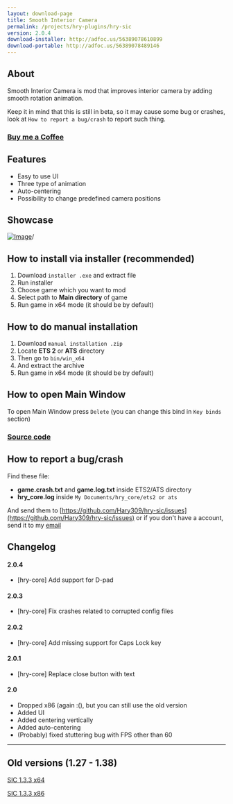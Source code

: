 ```yaml
---
layout: download-page
title: Smooth Interior Camera
permalink: /projects/hry-plugins/hry-sic
version: 2.0.4
download-installer: http://adfoc.us/56389078610899
download-portable: http://adfoc.us/56389078489146
---
```


## About

Smooth Interior Camera is mod that improves interior camera by adding smooth rotation animation.

Keep it in mind that this is still in beta, so it may cause some bug or crashes, look at `How to report a bug/crash` to report such thing.

### [Buy me a Coffee](https://ko-fi.com/hary309)

## Features

- Easy to use UI
- Three type of animation
- Auto-centering
- Possibility to change predefined camera positions

## Showcase

[![Image](http://img.youtube.com/vi/0xcGTXZpdXI/0.jpg)](http://www.youtube.com/watch?v=0xcGTXZpdXI)/

## How to install via installer (recommended)

1. Download `installer .exe` and extract file
1. Run installer
1. Choose game which you want to mod
1. Select path to **Main directory** of game
1. Run game in x64 mode (it should be by default)

## How to do manual installation

1. Download `manual installation .zip`
1. Locate **ETS 2** or **ATS** directory
1. Then go to `bin/win_x64`
1. And extract the archive
1. Run game in x64 mode (it should be by default)

## How to open Main Window

To open Main Window press `Delete` (you can change this bind in `Key binds` section)

### [Source code](https://github.com/Hary309/hry-sic)

## How to report a bug/crash

Find these file:

* **game.crash.txt** and **game.log.txt** inside ETS2/ATS directory
* **hry_core.log** inside `My Documents/hry_core/ets2 or ats`

And send them to [https://github.com/Hary309/hry-sic/issues](https://github.com/Hary309/hry-sic/issues) or if you don't have a account, send it to my [email](/contact)

## Changelog

#### 2.0.4

* [hry-core] Add support for D-pad

#### 2.0.3

* [hry-core] Fix crashes related to corrupted config files

#### 2.0.2

* [hry-core] Add missing support for Caps Lock key 

#### 2.0.1

* [hry-core] Replace close button with text

#### 2.0

* Dropped x86 (again :(), but you can still use the old version
* Added UI
* Added centering vertically
* Added auto-centering
* (Probably) fixed stuttering bug with FPS other than 60

---

## Old versions (1.27 - 1.38)

[SIC 1.3.3 x64](https://sharemods.com/4ctl3f5qmnma/sic_x64_1.3.3.zip.html)

[SIC 1.3.3 x86](https://sharemods.com/fb9i4me74qib/sic_x86_1.3.3.zip.html)
